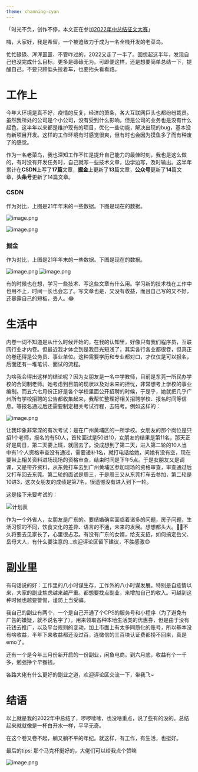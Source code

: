 ```yaml
---
theme: channing-cyan
---
```



「时光不负，创作不停，本文正在参加[2022年中总结征文大赛](https://juejin.cn/post/7108989863126368286 "https://juejin.cn/post/7108989863126368286")」

嗨，大家好，我是希留。一个被迫致力于成为一名全栈开发的老菜鸟。

忙忙碌碌、浑浑噩噩、不管咋过的，2022又走了一半了。回想起这半年，发现自己也没完成什么目标，更多是碌碌无为。可即便这样，还是想要简单总结一下，提醒自己。不要只顾低头拉着车，也要抬头看看路。

# 工作上

今年大环境是真不好，疫情的反复，经济的萧条，各大互联网巨头也都纷纷裁员。虽然我所处的公司是个小公司，没有受到什么影响，但是公司的业务也是没有什么起色，这半年以来都是维护现有的项目，优化一些功能，解决出现的bug，基本没有新项目开发。这样的工作环境有时感觉很爽，但有时也会因为摸鱼多了而有种废了的感觉。

作为一名老菜鸟，我也深知工作不忙是提升自己能力的最佳时刻，我也是这么做的，有时没有开发任务时，自己就写一些技术文章，边学边写，及时输出。这半年累计在**CSDN**上写了**17篇**文章，**掘金**上更新了**13**篇文章，**公众号**更新了**14**篇文章，**头条号**更新了14篇文章。

###  CSDN
作为对比，上图是21年年末的一些数据。下图是现在的数据。

![image.png](https://p9-juejin.byteimg.com/tos-cn-i-k3u1fbpfcp/5895dfdc8fc141cc87991b7aa60836f8~tplv-k3u1fbpfcp-watermark.image?)

![image.png](https://p3-juejin.byteimg.com/tos-cn-i-k3u1fbpfcp/740d5dad71e34a15a0925ff9f16b2661~tplv-k3u1fbpfcp-watermark.image?)

### 掘金
作为对比，上图是21年年末的一些数据。下图是现在的数据。

![image.png](https://p1-juejin.byteimg.com/tos-cn-i-k3u1fbpfcp/e47f7af3efbd43d08d2fe691944d8641~tplv-k3u1fbpfcp-watermark.image?)
![image.png](https://p9-juejin.byteimg.com/tos-cn-i-k3u1fbpfcp/06f26d4296ea4deaa5a5a5b23348cf21~tplv-k3u1fbpfcp-watermark.image?)

有的时候也在想，学习一些技术、写这些文章有什么用。学习新的技术栈在工作中也用不上，时间一长也会忘了。写文章也是，又没有收益，而且自己写的又不好，还暴露自己的短板，丢人。😂 

# 生活中
内卷一词不知道是从什么时候开始的，在我的认知里，好像只有我们程序员，互联网行业才内卷。但最近我才体会到是我目光短浅了，其实各行各业都很卷，但真正的卷还得是公务员、事业单位。这种需要学历和专业都对口，才仅仅是可以报名，后面还有一堆笔试、面试的流程。

为啥我会得出这样的结论呢？因为女朋友是一名中学教师，目前是东莞一所民办学校的合同制老师。她考虑到目前的现状以及对未来的担忧，非常想考上学校的事业编制。而五六七月份正好是各个学校里面公开招聘的时候，于是乎，她就把几乎广州所有学校招聘的公告都收集起来，我帮忙整理好相关招聘学校、报名时间等信息。等报名通过后还需要制定相关考试行程，去陪考。例如这样的：

![image.png](https://p6-juejin.byteimg.com/tos-cn-i-k3u1fbpfcp/11d300ae4352436b81c0fbb75e1bf8f4~tplv-k3u1fbpfcp-watermark.image?)

让我印象非常深的有次考试：是在广州黄埔区的一所学校。女朋友的那个岗位是只招1个老师，报名的有50人，首轮面试是50进10，女朋友的结果是第11名，那天正好是周日，第二天要上班，就回去了。没成想到了第二天，进入第二轮的10人当中有1个人资格审查没有通过，需要递补1名，就打电话给她，问她有没有空，现在要带上相关资料进场现场的资格审查，结束时间是下午5点。于是女朋友又是调课，又是带齐资料，从东莞打车去到广州黄埔区参加现场的资格审查，审查通过后又打车回去东莞。第二轮的面试是周三，于是周三又从东莞打车去参加，第二轮是10进3，这次女朋友的成绩是第7名，很遗憾没有进入到下一轮。

这是接下来要考试的：

![计划表](https://p3-juejin.byteimg.com/tos-cn-i-k3u1fbpfcp/ceef1eac4305434db89628e6025ae084~tplv-k3u1fbpfcp-watermark.image?)

作为一个外省人，女朋友是广东的。要结婚确实面临着诸多的问题，房子问题，生活习惯的不同，饮食文化的差异、语言的不通，未来的发展。想想都头大。🤦‍♂️不久将要去见家长了，心里很忐忑。有没有广东的女婿，给支支招，如何搞定岳父、岳母大人，有什么要注意的...欢迎评论区留下建议，不胜感激😊


# 副业里
有句话说的好：工作里的八小时谋生存，工作外的八小时谋发展。特别是自疫情以来，大家的副业焦虑越来越严重。都想要找点副业，来增加自己的收入。可越到这种时候也越要警惕，谨防上当受骗。

我自己的副业有两个，一个是自己开通了个CPS的服务号和小程序（为了避免有广告的嫌疑，就不说名字了），用来领取各种本地生活类的优惠券，但是由于没有花钱去推广，以及平台规则的变动，加上市面上有太多同质化的账号，所以基本没有啥收益，半年下来收益都还没过百，连微信的三百块认证费都捞不回来，真是emo了。

还有一个是今年三月份新开启的一份副业，闲鱼电商。到六月底，收益有个一千多，勉强挣个早餐钱。

各路大佬有什么更好的副业之道，欢迎评论区交流一下，带我飞~

# 结语

以上就是我的2022年中总结了，啰啰嗦嗦，也没啥重点，说了些有的没的。总结起来就就像是一杯白开水一样，平平无奇。

在这个卷又卷不起，躺又躺不平的年纪。就这样，有工作，有生活，也挺好。

最后的tips: 那个马克杯挺好的，大佬们可以给我点个赞嘛


![image.png](https://p6-juejin.byteimg.com/tos-cn-i-k3u1fbpfcp/931a6326d63f45beac4852e82ee9778b~tplv-k3u1fbpfcp-watermark.image?)
